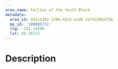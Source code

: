 ```yaml
---
area_name: Follies of the Youth Block
metadata:
  area_id: 8d11a392-1786-45cb-a1d6-2ef4226b2f58
  mp_id: '109885731'
  lng: -121.14566
  lat: 44.36723
---
```

# Description
